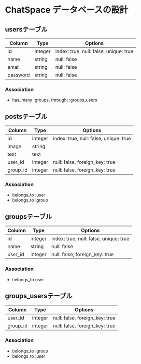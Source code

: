 # ChatSpace データベースの設計
## usersテーブル
|Column|Type|Options|
|------|----|-------|
|id|integer|index: true, null: false, unique: true|
|name|string|null: false|
|email|string|null: false|
|password|string|null: false|
### Association
- has_many :groups, through: :groups_users

## postsテーブル
|Column|Type|Options|
|------|----|-------|
|id|integer|index: true, null: false, unique: true|
|image|string||
|text|text||
|user_id|integer|null: false, foreign_key: true|
|group_id|integer|null: false, foreign_key: true|
### Association
- belongs_to :user
- belongs_to :group

## groupsテーブル
|Column|Type|Options|
|------|----|-------|
|id|integer|index: true, null: false, unique: true|
|name|string|null: false|
|user_id|integer|null: false, foreign_key: true|
### Association
- belongs_to user

## groups_usersテーブル
|Column|Type|Options|
|------|----|-------|
|user_id|integer|null: false, foreign_key: true|
|group_id|integer|null: false, foreign_key: true|
### Association
- belongs_to :group
- belongs_to :user
